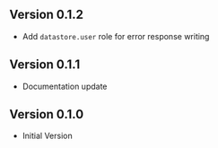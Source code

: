 ## Version 0.1.2

- Add `datastore.user` role for error response writing

## Version 0.1.1

- Documentation update

## Version 0.1.0

- Initial Version